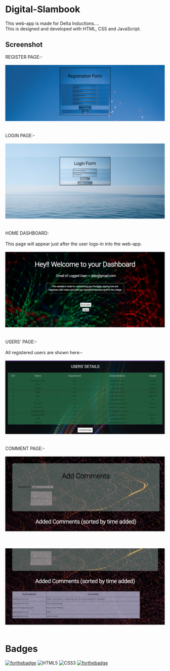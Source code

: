 # Digital-Slambook
This web-app is made for Delta Inductions....
<br>
This is designed and developed with HTML, CSS and JavaScript.

## Screenshot
REGISTER PAGE:-
<br> <br>
![Reg-image](./screenshots%20for%20readme%20of%20delta%20task3/Registration%20form.png)
<br> <br> <br> 
LOGIN PAGE:-
<br> <br> 
![Login-image](./screenshots%20for%20readme%20of%20delta%20task3/login%20form.png)
<br> <br> <br>
HOME DASHBOARD:
<br> <br> 
This page will appear just after the user logs-in into the web-app.
<br> <br>
![Dashboard](./screenshots%20for%20readme%20of%20delta%20task3/home-dashboard.png)
<br> <br> <br>
USERS' PAGE:-
<br> <br> 
All registered users are shown here:-
<br> <br>
![Users'-page](./screenshots%20for%20readme%20of%20delta%20task3/User-page.png)
<br> <br> <br>
COMMENT PAGE:-
<br> <br> 
![Comments-page1](./screenshots%20for%20readme%20of%20delta%20task3/comment-pge-1.png)
<br> <br> <br> <br>
![Comments-page2](./screenshots%20for%20readme%20of%20delta%20task3/cmnt-pge-2.png)
<br> <br>  
# Badges

[![forthebadge](https://forthebadge.com/images/badges/made-with-javascript.svg)](https://forthebadge.com)
![HTML5](https://img.shields.io/badge/html5-%23E34F26.svg?style=for-the-badge&logo=html5&logoColor=white)
![CSS3](https://img.shields.io/badge/css3-%231572B6.svg?style=for-the-badge&logo=css3&logoColor=white)
[![forthebadge](http://forthebadge.com/images/badges/built-with-love.svg)](http://forthebadge.com)


